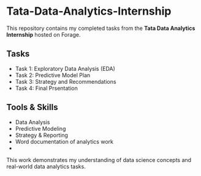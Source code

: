 # Tata-Data-Analytics-Internship
This repository contains my completed tasks from the **Tata Data Analytics Internship** hosted on Forage.
##  Tasks
- Task 1: Exploratory Data Analysis (EDA) 
- Task 2: Predictive Model Plan 
- Task 3: Strategy and Recommendations 
- Task 4: Final Prsentation
## Tools & Skills
- Data Analysis
- Predictive Modeling
- Strategy & Reporting
- Word documentation of analytics work
- 
This work demonstrates my understanding of data science concepts and real-world data analytics tasks.

